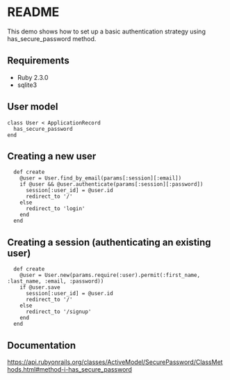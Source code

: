 # README

This demo shows how to set up a basic authentication strategy using has_secure_password method.

## Requirements

- Ruby 2.3.0
- sqlite3

## User model
```
class User < ApplicationRecord
  has_secure_password
end
```

## Creating a new user
```
  def create
    @user = User.find_by_email(params[:session][:email])
    if @user && @user.authenticate(params[:session][:password])
      session[:user_id] = @user.id
      redirect_to '/'
    else
      redirect_to 'login'
    end
  end
```
## Creating a session (authenticating an existing user)
```
  def create
    @user = User.new(params.require(:user).permit(:first_name, :last_name, :email, :password))
    if @user.save
      session[:user_id] = @user.id
      redirect_to '/'
    else
      redirect_to '/signup'
    end
  end
```

## Documentation
https://api.rubyonrails.org/classes/ActiveModel/SecurePassword/ClassMethods.html#method-i-has_secure_password
